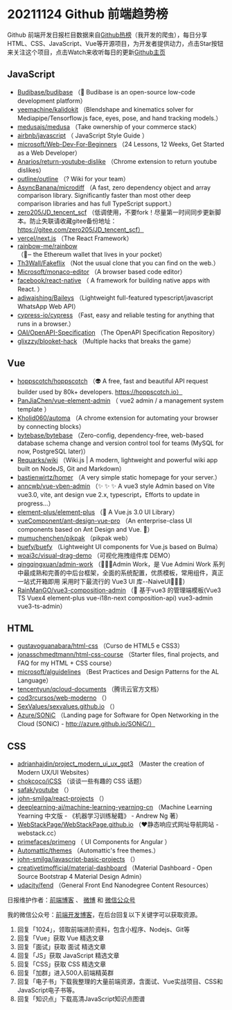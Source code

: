# 20211124 Github 前端趋势榜

Github 前端开发日报栏目数据来自[Github热榜](https://github.qdkfweb.cn/)（我开发的爬虫），每日分享HTML、CSS、JavaScript、Vue等开源项目，为开发者提供动力，点击Star按钮来关注这个项目，点击Watch来收听每日的更新[Github主页](https://github.com/kujian/githubTrending)
## JavaScript

* [Budibase/budibase](https://github.com/Budibase/budibase) （&#x1f680; Budibase is an open-source low-code development platform）
* [yeemachine/kalidokit](https://github.com/yeemachine/kalidokit) （Blendshape and kinematics solver for Mediapipe/Tensorflow.js face, eyes, pose, and hand tracking models.）
* [medusajs/medusa](https://github.com/medusajs/medusa) （Take ownership of your commerce stack）
* [airbnb/javascript](https://github.com/airbnb/javascript) （
        JavaScript Style Guide
      ）
* [microsoft/Web-Dev-For-Beginners](https://github.com/microsoft/Web-Dev-For-Beginners) （24 Lessons, 12 Weeks, Get Started as a Web Developer）
* [Anarios/return-youtube-dislike](https://github.com/Anarios/return-youtube-dislike) （Chrome extension to return youtube dislikes）
* [outline/outline](https://github.com/outline/outline) （? Wiki for your team）
* [AsyncBanana/microdiff](https://github.com/AsyncBanana/microdiff) （A fast, zero dependency object and array comparison library. Significantly faster than most other deep comparison libraries and has full TypeScript support.）
* [zero205/JD_tencent_scf](https://github.com/zero205/JD_tencent_scf) （低调使用，不要fork！尽量第一时间同步更新脚本。防止失联请收藏gitee备份地址：https://gitee.com/zero205/JD_tencent_scf）
* [vercel/next.js](https://github.com/vercel/next.js) （The React Framework）
* [rainbow-me/rainbow](https://github.com/rainbow-me/rainbow) （&#x1f308;‒ the Ethereum wallet that lives in your pocket）
* [Th3Wall/Fakeflix](https://github.com/Th3Wall/Fakeflix) （Not the usual clone that you can find on the web.）
* [Microsoft/monaco-editor](https://github.com/Microsoft/monaco-editor) （A browser based code editor）
* [facebook/react-native](https://github.com/facebook/react) （
        A framework for building native apps with React.
      ）
* [adiwajshing/Baileys](https://github.com/adiwajshing/Baileys) （Lightweight full-featured typescript/javascript WhatsApp Web API）
* [cypress-io/cypress](https://github.com/cypress-io/cypress) （Fast, easy and reliable testing for anything that runs in a browser.）
* [OAI/OpenAPI-Specification](https://github.com/OAI/OpenAPI-Specification) （The OpenAPI Specification Repository）
* [glixzzy/blooket-hack](https://github.com/glixzzy/blooket-hack) （Multiple hacks that breaks the game）

## Vue

* [hoppscotch/hoppscotch](https://github.com/hoppscotch/hoppscotch) （&#x1f47d; A free, fast and beautiful API request builder used by 80k+ developers. https://hoppscotch.io）
* [PanJiaChen/vue-element-admin](https://github.com/PanJiaChen/vue-element-admin) （
        vue2 admin / a management system template
      ）
* [Kholid060/automa](https://github.com/Kholid060/automa) （A chrome extension for automating your browser by connecting blocks）
* [bytebase/bytebase](https://github.com/bytebase/bytebase) （Zero-config, dependency-free, web-based database schema change and version control tool for teams (MySQL for now, PostgreSQL later)）
* [Requarks/wiki](https://github.com/Requarks/wiki) （Wiki.js | A modern, lightweight and powerful wiki app built on NodeJS, Git and Markdown）
* [bastienwirtz/homer](https://github.com/bastienwirtz/homer) （A very simple static homepage for your server.）
* [anncwb/vue-vben-admin](https://github.com/anncwb/vue-vben-admin) （&#x2728; &#x2728; &#x2728; A vue3 style Admin based on Vite vue3.0, vite, ant design vue 2.x, typescript，Efforts to update in progress...）
* [element-plus/element-plus](https://github.com/element-plus/element-plus) （&#x1f389; A Vue.js 3.0 UI Library）
* [vueComponent/ant-design-vue-pro](https://github.com/vueComponent/ant-design-vue-pro) （An enterprise-class UI components based on Ant Design and Vue. &#x1f41c;）
* [mumuchenchen/pikpak](https://github.com/mumuchenchen/pikpak) （pikpak web）
* [buefy/buefy](https://github.com/buefy/buefy) （Lightweight UI components for Vue.js based on Bulma）
* [woai3c/visual-drag-demo](https://github.com/woai3c/visual-drag-demo) （可视化拖拽组件库 DEMO）
* [qingqingxuan/admin-work](https://github.com/qingqingxuan/admin-work) （&#x1f389;&#x1f389;&#x1f389;Admin Work，是 Vue Admini Work 系列中最成熟和完善的中后台框架，全面的系统配置，优质模板，常用组件，真正一站式开箱即用 采用时下最流行的 Vue3 UI 库--NaiveUI&#x1f389;&#x1f389;&#x1f389;）
* [RainManGO/vue3-composition-admin](https://github.com/RainManGO/vue3-composition-admin) （&#x1f389; 基于vue3 的管理端模板(Vue3 TS Vuex4 element-plus vue-i18n-next composition-api) vue3-admin vue3-ts-admin）

## HTML

* [gustavoguanabara/html-css](https://github.com/gustavoguanabara/html-css) （Curso de HTML5 e CSS3）
* [jonasschmedtmann/html-css-course](https://github.com/jonasschmedtmann/html-css-course) （Starter files, final projects, and FAQ for my HTML + CSS course）
* [microsoft/alguidelines](https://github.com/microsoft/alguidelines) （Best Practices and Design Patterns for the AL Language）
* [tencentyun/qcloud-documents](https://github.com/tencentyun/qcloud-documents) （腾讯云官方文档）
* [cod3rcursos/web-moderno](https://github.com/cod3rcursos/web-moderno) （）
* [SexValues/sexvalues.github.io](https://github.com/SexValues/sexvalues.github.io) （）
* [Azure/SONiC](https://github.com/Azure/SONiC) （Landing page for Software for Open Networking in the Cloud (SONiC) - http://azure.github.io/SONiC/）

## CSS

* [adrianhajdin/project_modern_ui_ux_gpt3](https://github.com/adrianhajdin/project_modern_ui_ux_gpt3) （Master the creation of Modern UX/UI Websites）
* [chokcoco/iCSS](https://github.com/chokcoco/iCSS) （谈谈一些有趣的 CSS 话题）
* [safak/youtube](https://github.com/safak/youtube) （）
* [john-smilga/react-projects](https://github.com/john-smilga/react-projects) （）
* [deeplearning-ai/machine-learning-yearning-cn](https://github.com/deeplearning-ai/machine-learning-yearning-cn) （Machine Learning Yearning 中文版 - 《机器学习训练秘籍》 - Andrew Ng 著）
* [WebStackPage/WebStackPage.github.io](https://github.com/WebStackPage/WebStackPage.github.io) （&#x2764;&#xfe0f;静态响应式网址导航网站 - webstack.cc）
* [primefaces/primeng](https://github.com/primefaces/primeng) （
        UI Components for Angular
      ）
* [Automattic/themes](https://github.com/Automattic/themes) （Automattic's free themes.）
* [john-smilga/javascript-basic-projects](https://github.com/john-smilga/javascript-basic-projects) （）
* [creativetimofficial/material-dashboard](https://github.com/creativetimofficial/material-dashboard) （Material Dashboard - Open Source Bootstrap 4 Material Design Admin）
* [udacity/fend](https://github.com/udacity/fend) （General Front End Nanodegree Content Resources）


日报维护作者：[前端博客](https://qdkfweb.cn/) 、 [微博](https://qdkfweb.cn/go/weibo) 和 [微信公众号](https://open.weixin.qq.com/qr/code?username=caibaojian_com)

我的微信公众号：[前端开发博客](https://open.weixin.qq.com/qr/code?username=caibaojian_com)，在后台回复以下关键字可以获取资源。

1. 回复「1024」，领取前端进阶资料，包含小程序、Nodejs、Git等
2. 回复「Vue」获取 Vue 精选文章
3. 回复「面试」获取 面试 精选文章
4. 回复「JS」获取 JavaScript 精选文章
5. 回复「CSS」获取 CSS 精选文章
6. 回复「加群」进入500人前端精英群
7. 回复「电子书」下载我整理的大量前端资源，含面试、Vue实战项目、CSS和JavaScript电子书等。
8. 回复「知识点」下载高清JavaScript知识点图谱